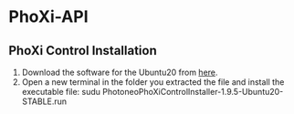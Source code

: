 # PhoXi-API

## PhoXi Control Installation
  1. Download the software for the Ubuntu20 from [here](https://www.photoneo.com/de/downloads/phoxi-control).
  2. Open a new terminal in the folder you extracted the file and install the executable file: sudu PhotoneoPhoXiControlInstaller-1.9.5-Ubuntu20-STABLE.run

